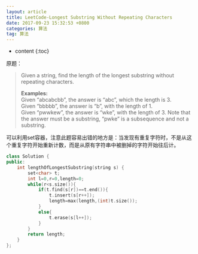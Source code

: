 ```yaml
---
layout: article
title: LeetCode-Longest Substring Without Repeating Characters
date: 2017-09-23 15:32:53 +0800
categories: 算法
tag: 算法
---
```


* content
{:toc}

原题：

<!-- more -->

> Given a string, find the length of the longest substring without  
>  repeating characters.
>
> **Examples:**  
>  Given “abcabcbb”, the answer is “abc”, which the length is 3.  
>  Given “bbbbb”, the answer is “b”, with the length of 1.  
>  Given “pwwkew”, the answer is “wke”, with the length of 3. Note that  
>  the answer must be a substring, “pwke” is a subsequence and not a  
>  substring.

可以利用set容器，注意此题容易出错的地方是：当发现有重复字符时，不是从这个重复字符开始重新计数，而是从原有字符串中被删掉的字符开始往后计。

    
```c++   
class Solution {
public:
    int lengthOfLongestSubstring(string s) {
        set<char> t;
        int l=0,r=0,length=0;
        while(r<s.size()){
            if(t.find(s[r])==t.end()){
                t.insert(s[r++]);
                length=max(length,(int)t.size());
            }
            else{
                t.erase(s[l++]);
            }
        }
        return length;
    }
};
```

